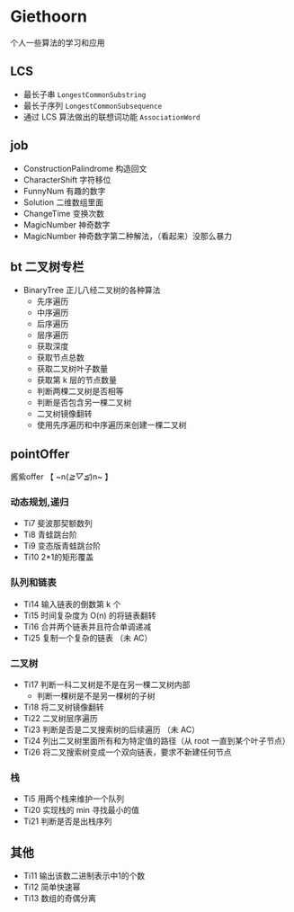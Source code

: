 # Giethoorn
个人一些算法的学习和应用

## LCS
 - 最长子串 `LongestCommonSubstring`
 - 最长子序列 `LongestCommonSubsequence`
 - 通过 LCS 算法做出的联想词功能 `AssociationWord`

## job
 - ConstructionPalindrome 构造回文
 - CharacterShift 字符移位
 - FunnyNum 有趣的数字
 - Solution 二维数组里面
 - ChangeTime 变换次数 
 - MagicNumber 神奇数字
 - MagicNumber 神奇数字第二种解法，（看起来）没那么暴力

## bt 二叉树专栏
 - BinaryTree 正儿八经二叉树的各种算法
    - 先序遍历
    - 中序遍历
    - 后序遍历
    - 层序遍历
    - 获取深度
    - 获取节点总数
    - 获取二叉树叶子数量
    - 获取第 k 层的节点数量
    - 判断两棵二叉树是否相等
    - 判断是否包含另一棵二叉树
    - 二叉树镜像翻转
    - 使用先序遍历和中序遍历来创建一棵二叉树

## pointOffer
酱紫offer 【 ~n(*≧▽≦*)n~ 】

### 动态规划,递归
 - Ti7 斐波那契额数列
 - Ti8 青蛙跳台阶
 - Ti9 变态版青蛙跳台阶
 - Ti10 2*1的矩形覆盖

### 队列和链表
 - Ti14 输入链表的倒数第 k 个
 - Ti15 时间复杂度为 O(n) 的将链表翻转
 - Ti16 合并两个链表并且符合单调递减
 - Ti25 复制一个复杂的链表 （未 AC）

### 二叉树
 - Ti17 判断一科二叉树是不是在另一棵二叉树内部
    - 判断一棵树是不是另一棵树的子树
 - Ti18 将二叉树镜像翻转
 - Ti22 二叉树层序遍历
 - Ti23 判断是否是二叉搜索树的后续遍历  （未 AC）
 - Ti24 列出二叉树里面所有和为特定值的路径（从 root 一直到某个叶子节点）
 - Ti26 将二叉搜索树变成一个双向链表，要求不新建任何节点
 
### 栈
 - Ti5 用两个栈来维护一个队列
 - Ti20 实现栈的 min 寻找最小的值
 - Ti21 判断是否是出栈序列
 
## 其他
 - Ti11 输出该数二进制表示中1的个数
 - Ti12 简单快速幂
 - Ti13 数组的奇偶分离
                